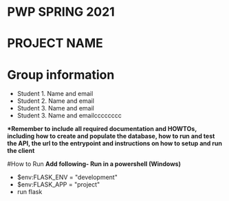 # PWP SPRING 2021
# PROJECT NAME
# Group information
* Student 1. Name and email
* Student 2. Name and email
* Student 3. Name and email
* Student 3. Name and emailcccccccc

__*Remember to include all required documentation and HOWTOs, including how to create and populate the database, how to run and test the API, the url to the entrypoint and instructions on how to setup and run the client__


#How to Run
__Add following- Run in a powershell (Windows)__

* $env:FLASK_ENV = "development"
* $env:FLASK_APP = "project"
* run flask



